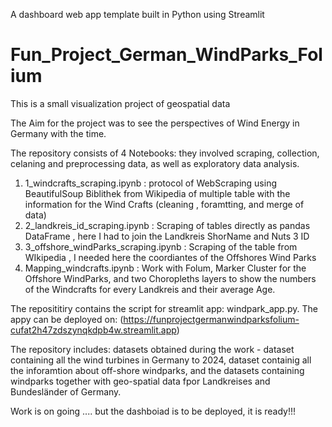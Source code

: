 A dashboard web app template built in Python using Streamlit
# Fun_Project_German_WindParks_Folium
This is a small visualization project of geospatial data


The Aim for the project was to see the perspectives of Wind Energy in Germany with the time. 

The repository consists of 4 Notebooks:
they involved scraping, collection, celaning and preprocessing data, as well as exploratory data analysis.
1. 1_windcrafts_scraping.ipynb  : protocol of WebScraping using BeautifulSoup Biblithek from Wikipedia of multiple table with the information
   for the Wind Crafts (cleaning , foramtting, and merge of data)
2. 2_landkreis_id_scraping.ipynb : Scraping of tables directly as pandas DataFrame , here I had to join the Landkreis ShorName and Nuts 3 ID
3. 3_offshore_windParks_scraping.ipynb : Scraping of the table from WIkipedia , I needed here the coordiantes of the Offshores Wind Parks
4. Mapping_windcrafts.ipynb  : Work with Folum, Marker Cluster for the Offshore WindParks, and two Choropleths layers to show the numbers of the Windcrafts for every Landkreis and their average Age.

The reposititiry contains the script for streamlit app: windpark_app.py. The appy can be deployed on: (https://funprojectgermanwindparksfolium-cufat2h47zdszynqkdpb4w.streamlit.app) 

The repository includes: datasets obtained during the work  - dataset containing all the wind turbines in Germany to 2024, dataset containig all the inforamtion about off-shore windparks, and the datasets containing windparks together with geo-spatial data fpor Landkreises and Bundesländer of Germany.

   Work is on going .... but the dashboiad is to be deployed, it is ready!!!
